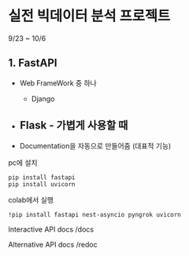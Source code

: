 # 실전 빅데이터 분석 프로젝트

9/23 ~ 10/6





## 1. FastAPI

- Web FrameWork 중 하나

  - Django 
- Flask - 가볍게 사용할 때
  - 

- Documentation을 자동으로 만들어줌 (대표적 기능)



pc에 설치

```
pip install fastapi
pip install uvicorn
```



colab에서 실행

```
!pip install fastapi nest-asyncio pyngrok uvicorn
```





Interactive API docs  /docs

Alternative API docs /redoc







